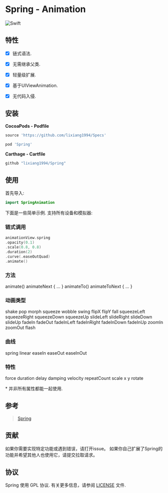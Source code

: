 
# Spring - Animation

![Swift](https://img.shields.io/badge/Swift-5.0-orange.svg)


## 特性

- [x] 链式语法.
- [x] 无需继承父类.
- [x] 轻量级扩展.
- [x] 基于UIViewAnimation.
- [x] 无代码入侵.


## 安装

**CocoaPods - Podfile**

```ruby
source 'https://github.com/lixiang1994/Specs'

pod 'Spring'
```

**Carthage - Cartfile**

```ruby
github "lixiang1994/Spring"
```

## 使用

首先导入:

```swift
import SpringAnimation
```

下面是一些简单示例. 支持所有设备和模拟器:

### 链式调用

```swift
animationView.spring
.opacity(0.1)
.scale(0.8, 0.8)
.duration(2)
.curve(.easeOutQuad)
.animate()
```

### 方法
animate()
animateNext { ... }
animateTo()
animateToNext { ... }

### 动画类型
shake
pop
morph
squeeze
wobble
swing
flipX
flipY
fall
squeezeLeft
squeezeRight
squeezeDown
squeezeUp
slideLeft
slideRight
slideDown
slideUp
fadeIn
fadeOut
fadeInLeft
fadeInRight
fadeInDown
fadeInUp
zoomIn
zoomOut
flash

### 曲线
spring
linear
easeIn
easeOut
easeInOut

### 特性
force
duration
delay
damping
velocity
repeatCount
scale
x
y
rotate

\* 并非所有属性都能一起使用.

## 参考

> [Spring](https://github.com/MengTo/Spring)

## 贡献

如果你需要实现特定功能或遇到错误，请打开issue。 如果你自己扩展了Spring的功能并希望其他人也使用它，请提交拉取请求。


## 协议

Spring 使用 GPL 协议. 有关更多信息，请参阅 [LICENSE](LICENSE) 文件.
